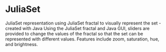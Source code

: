 # JuliaSet
JuliaSet representation using JuliaSet fractal to visually represent the set - created with Java
Using the JuliaSet fractal and Java GUI, sliders are provided to change the values of the fractal so that the set can be
represented with different values. Features include zoom, saturation, hue, and brightness.
